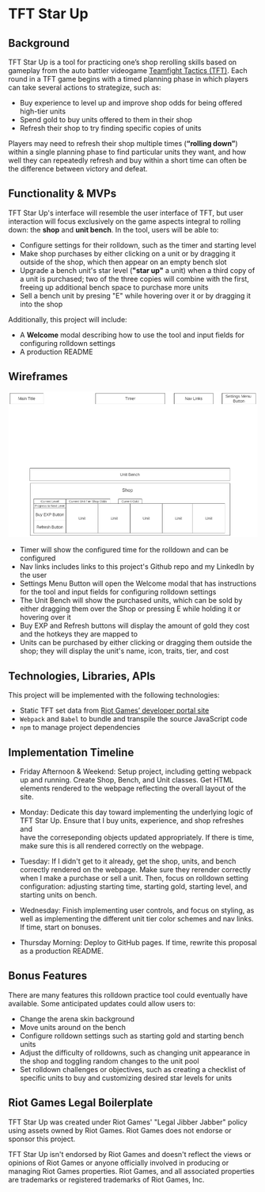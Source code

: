 # TFT Star Up

## Background

TFT Star Up is a tool for practicing one’s shop rerolling skills based on 
gameplay from the auto battler videogame [Teamfight Tactics (TFT)].  Each 
round in a TFT game begins with a timed planning phase in which players can 
take several actions to strategize, such as:

- Buy experience to level up and improve shop odds for being offered 
high-tier units
- Spend gold to buy units offered to them in their shop
- Refresh their shop to try finding specific copies of units

Players may need to refresh their shop multiple times (**“rolling down”**) 
within a single planning phase to find particular units they want, and how
well they can repeatedly refresh and buy within a short time can often 
be the difference between victory and defeat.

## Functionality  & MVPs

TFT Star Up's interface will resemble the user interface of TFT, but 
user interaction will focus exclusively on the game aspects integral to 
rolling down: the **shop** and **unit bench**.  In the tool, users will be 
able to:

- Configure settings for their rolldown, such as the timer and starting level
- Make shop purchases by either clicking on a unit or by dragging it
outside of the shop, which then appear on an empty bench slot
- Upgrade a bench unit's star level (**"star up"** a unit) when a third copy
of a unit is purchased; two of the three copies will combine with the first,
freeing up additional bench space to purchase more units
- Sell a bench unit by presing "E" while hovering over it or by dragging it
into the shop

Additionally, this project will include: 

- A **Welcome** modal describing how to use the tool and input fields 
for configuring rolldown settings
- A production README

## Wireframes

![wireframe](image.png)

- Timer will show the configured time for the rolldown and can be configured
- Nav links includes links to this project's Github repo and my LinkedIn
by the user
- Settings Menu Button will open the Welcome modal that has instructions
for the tool and input fields for configuring rolldown settings
- The Unit Bench will show the purchased units, which can be sold by either
dragging them over the Shop or pressing E while holding it or hovering over 
it
- Buy EXP and Refresh buttons will display the amount of gold they cost and 
the hotkeys they are mapped to
- Units can be purchased by either clicking or dragging them outside the 
shop; they will display the unit's name, icon, traits, tier, and cost

## Technologies, Libraries, APIs

This project will be implemented with the following technologies:

- Static TFT set data from [Riot Games’ developer portal site]
- `Webpack` and `Babel` to bundle and transpile the source JavaScript code
- `npm` to manage project dependencies

## Implementation Timeline

- Friday Afternoon & Weekend: Setup project, including getting webpack up
and running. Create Shop, Bench, and Unit classes. Get HTML elements 
rendered to the webpage reflecting the overall layout of the site.

- Monday: Dedicate this day toward implementing the underlying logic of 
TFT Star Up. Ensure that I buy units, experience, and shop refreshes and  
have the correseponding objects updated appropriately. If there is 
time, make sure this is all rendered correctly on the webpage.

- Tuesday: If I didn't get to it already, get the shop, units, and bench 
correctly rendered on the webpage. Make sure they rerender correctly when I
make a purchase or sell a unit. Then, focus on rolldown setting 
configuration: adjusting starting time, starting gold, starting level, and 
starting units on bench.

- Wednesday: Finish implementing user controls, and focus on styling, as 
well as implementing the different unit tier color schemes and nav links. 
If time, start on bonuses.

- Thursday Morning: Deploy to GitHub pages. If time, rewrite this proposal 
as a production README.

## Bonus Features

There are many features this rolldown practice tool could eventually have 
available.  Some anticipated updates could allow users to:
- Change the arena skin background
- Move units around on the bench
- Configure rolldown settings such as starting gold and starting bench units
- Adjust the difficulty of rolldowns, such as changing unit appearance
in the shop and toggling random changes to the unit pool
- Set rolldown challenges or objectives, such as creating a checklist of 
specific units to buy and customizing desired star levels for units

## Riot Games Legal Boilerplate 

TFT Star Up was created under Riot Games' "Legal Jibber Jabber" policy 
using assets owned by Riot Games.  Riot Games does not endorse or sponsor 
this project. 

TFT Star Up isn't endorsed by Riot Games and doesn't reflect the views or
opinions of Riot Games or anyone officially involved in producing or 
managing Riot Games properties. Riot Games, and all associated properties 
are trademarks or registered trademarks of Riot Games, Inc.

[Teamfight Tactics (TFT)]: https://teamfighttactics.leagueoflegends.com/en-us/
[Riot Games’ developer portal site]: https://developer.riotgames.com/docs/tft
